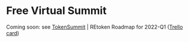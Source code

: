 # Free Virtual Summit

Coming soon: see [TokenSummit](../../participate/task-force/tokensummit.md) | REtoken Roadmap for 2022-Q1 ([Trello card](https://trello.com/c/9nnd8Iki))

